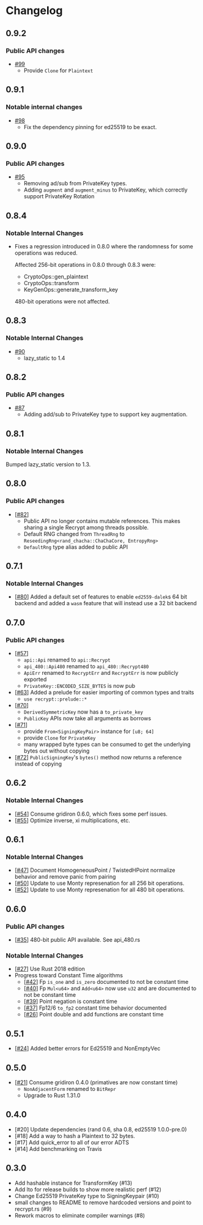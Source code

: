 # Changelog

## 0.9.2

### Public API changes

- [#99](#99)
  - Provide `Clone` for `Plaintext`

## 0.9.1

### Notable internal changes

- [#98](#98)
  - Fix the dependency pinning for ed25519 to be exact.

## 0.9.0

### Public API changes

- [#95](#95)
  - Removing ad/sub from PrivateKey types.
  - Adding `augment` and `augment_minus` to PrivateKey, which correctly support PrivateKey Rotation

## 0.8.4

### Notable Internal Changes

- Fixes a regression introduced in 0.8.0 where the randomness for some operations was reduced.

  Affected 256-bit operations in 0.8.0 through 0.8.3 were:

  - CryptoOps::gen_plaintext
  - CryptoOps::transform
  - KeyGenOps::generate_transform_key

  480-bit operations were not affected.

## 0.8.3

### Notable Internal Changes

- [#90](#90)
  - lazy_static to 1.4

## 0.8.2

### Public API changes

- [#87](#87)
  - Adding add/sub to PrivateKey type to support key augmentation.

## 0.8.1

### Notable Internal Changes

Bumped lazy_static version to 1.3.

## 0.8.0

### Public API changes

- [[#82](#82)]
  - Public API no longer contains mutable references. This makes sharing a single Recrypt among threads possible.
  - Default RNG changed from `ThreadRng` to `ReseedingRng<rand_chacha::ChaChaCore, EntropyRng>`
  - `DefaultRng` type alias added to public API

## 0.7.1

### Notable Internal Changes

- [[#80](#80)] Added a default set of features to enable `ed2559-dalek`s 64 bit backend and added a `wasm` feature that will instead use a 32 bit backend

## 0.7.0

### Public API changes

- [[#57](#57)]
  - `api::Api` renamed to `api::Recrypt`
  - `api_480::Api480` renamed to `api_480::Recrypt480`
  - `ApiErr` renamed to `RecryptErr` and `RecryptErr` is now publicly exported
  - `PrivateKey::ENCODED_SIZE_BYTES` is now pub
- [[#63](#63)] Added a prelude for easier importing of common types and traits
  - `use recrypt::prelude::*`
- [[#70](#70)]
  - `DerivedSymmetricKey` now has a `to_private_key`
  - `PublicKey` APIs now take all arguments as borrows
- [[#71](#71)]
  - provide `From<SigningKeyPair>` instance for `[u8; 64]`
  - provide `Clone` for `PrivateKey`
  - many wrapped byte types can be consumed to get the underlying bytes out without copying
- [[#72](#72)] `PublicSigningKey`'s `bytes()` method now returns a reference instead of copying

## 0.6.2

### Notable Internal Changes

- [[#54](#54)] Consume gridiron 0.6.0, which fixes some perf issues.
- [[#55](#55)] Optimize inverse, xi multiplications, etc.

## 0.6.1

### Notable Internal Changes

- [[#47](#47)] Document HomogeneousPoint / TwistedHPoint normalize behavior and remove panic from pairing
- [[#50](#50)] Update to use Monty represenation for all 256 bit operations.
- [[#52](#52)] Update to use Monty represenation for all 480 bit operations.

## 0.6.0

### Public API changes

- [[#35](#35)] 480-bit public API available. See api_480.rs

### Notable Internal Changes

- [[#27](#27)] Use Rust 2018 edition
- Progress toward Constant Time algorithms
  - [[#42](#42)] Fp `is_one` and `is_zero` documented to not be constant time
  - [[#40](#40)] Fp `Mul<u64>` and `Add<u64>` now use `u32` and are documented to not be constant time
  - [[#39](#39)] Point negation is constant time
  - [[#37](#37)] Fp12/6 `to_fp2` constant time behavior documented
  - [[#26](#26)] Point double and add functions are constant time

## 0.5.1

- [[#24](#24)] Added better errors for Ed25519 and NonEmptyVec

## 0.5.0

- [[#21](#21)] Consume gridiron 0.4.0 (primatives are now constant time)
  - `NonAdjacentForm` renamed to `BitRepr`
  - Upgrade to Rust 1.31.0

## 0.4.0

- [#20] Update dependencies (rand 0.6, sha 0.8, ed25519 1.0.0-pre.0)
- [#18] Add a way to hash a Plaintext to 32 bytes.
- [#17] Add quick_error to all of our error ADTS
- [#14] Add benchmarking on Travis

## 0.3.0

- Add hashable instance for TransformKey (#13)
- Add lto for release builds to show more realistic perf (#12)
- Change Ed25519 PrivateKey type to SigningKeypair (#10)
- small changes to README to remove hardcoded versions and point to recrypt.rs (#9)
- Rework macros to eliminate compiler warnings (#8)
